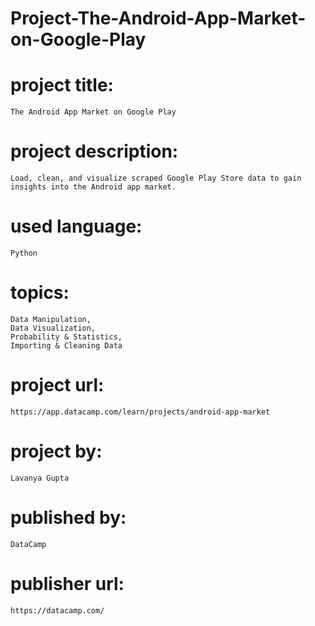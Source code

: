 # Project-The-Android-App-Market-on-Google-Play

# project title:

    The Android App Market on Google Play

# project description:

    Load, clean, and visualize scraped Google Play Store data to gain insights into the Android app market.

# used language:

    Python

# topics:

    Data Manipulation,
    Data Visualization,
    Probability & Statistics,
    Importing & Cleaning Data

# project url:

    https://app.datacamp.com/learn/projects/android-app-market

# project by:

    Lavanya Gupta

# published by:

    DataCamp

# publisher url:

    https://datacamp.com/
